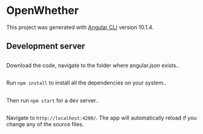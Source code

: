# OpenWhether

This project was generated with [Angular CLI](https://github.com/angular/angular-cli) version 10.1.4.

## Development server

##
Download the code, navigate to the folder where angular.json exists..
##
Run `npm install` to install all the dependencies on your system..
##
Then run `npm start` for a dev server.. 
##
Navigate to `http://localhost:4200/`. The app will automatically reload if you change any of the source files.

